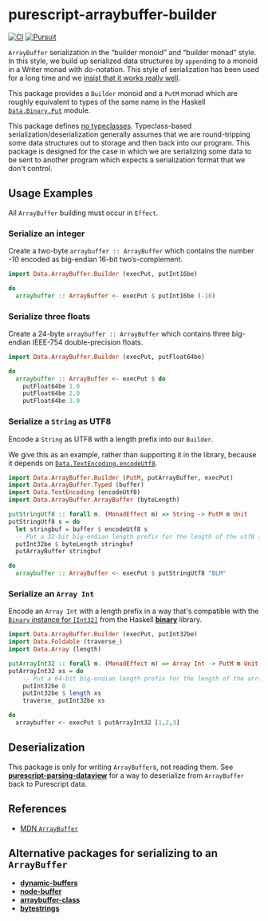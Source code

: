 # purescript-arraybuffer-builder

[![CI](https://github.com/jamesdbrock/purescript-arraybuffer-builder/workflows/CI/badge.svg?branch=master)](https://github.com/jamesdbrock/purescript-arraybuffer-builder/actions)
[![Pursuit](http://pursuit.purescript.org/packages/purescript-arraybuffer-builder/badge)](http://pursuit.purescript.org/packages/purescript-arraybuffer-builder/)

`ArrayBuffer` serialization in the “builder monoid” and “builder monad” style.
In this style, we build up serialized data structures by `append`ing to
a monoid in a Writer monad with do-notation. This style of serialization
has been used for a long time and we [insist that it works really well](https://wiki.haskell.org/Do_notation_considered_harmful#Library_design).

This package provides a `Builder` monoid and a `PutM` monad which are roughly
equivalent to types of the same name in the Haskell
[`Data.Binary.Put`](https://hackage.haskell.org/package/binary/docs/Data-Binary-Put.html)
module.

This package defines
[no typeclasses](http://code.slipthrough.net/2018/03/13/thoughts-on-typeclass-codecs/).
Typeclass-based
serialization/deserialization generally assumes that we are round-tripping
some data structures out to storage and then back into our program.
This package is designed for the case in which we are serializing some data
to be sent to another program which expects a serialization format
that we don't control.

## Usage Examples

All `ArrayBuffer` building must occur in `Effect`.

### Serialize an integer

Create a two-byte `arraybuffer :: ArrayBuffer` which contains the number *-10* encoded as big-endian 16-bit two’s-complement.
```purescript
import Data.ArrayBuffer.Builder (execPut, putInt16be)

do
  arraybuffer :: ArrayBuffer <- execPut $ putInt16be (-10)
```

### Serialize three floats

Create a 24-byte `arraybuffer :: ArrayBuffer` which contains three big-endian
IEEE-754 double-precision floats.

```purescript
import Data.ArrayBuffer.Builder (execPut, putFloat64be)

do
  arraybuffer :: ArrayBuffer <- execPut $ do
    putFloat64be 1.0
    putFloat64be 2.0
    putFloat64be 3.0
```

### Serialize a `String` as UTF8

Encode a `String` as UTF8 with a length prefix into our `Builder`.

We give this as an example, rather than supporting it in the library, because
it depends on
[`Data.TextEncoding.encodeUtf8`](https://pursuit.purescript.org/packages/purescript-text-encoding/docs/Data.TextEncoding#v:encodeUtf8).

```purescript
import Data.ArrayBuffer.Builder (PutM, putArrayBuffer, execPut)
import Data.ArrayBuffer.Typed (buffer)
import Data.TextEncoding (encodeUtf8)
import Data.ArrayBuffer.ArrayBuffer (byteLength)

putStringUtf8 :: forall m. (MonadEffect m) => String -> PutM m Unit
putStringUtf8 s = do
  let stringbuf = buffer $ encodeUtf8 s
  -- Put a 32-bit big-endian length prefix for the length of the utf8 string, in bytes.
  putInt32be $ byteLength stringbuf
  putArrayBuffer stringbuf

do
  arraybuffer :: ArrayBuffer <- execPut $ putStringUtf8 "BLM"
```

### Serialize an `Array Int`

Encode an `Array Int` with a length prefix in a
way that's compatible with the
[`Binary` instance for `[Int32]`](https://hackage.haskell.org/package/binary/docs/Data-Binary.html#t:Binary)
from the Haskell
[__binary__](https://hackage.haskell.org/package/binary)
library.

```purescript
import Data.ArrayBuffer.Builder (execPut, putInt32be)
import Data.Foldable (traverse_)
import Data.Array (length)

putArrayInt32 :: forall m. (MonadEffect m) => Array Int -> PutM m Unit
putArrayInt32 xs = do
    -- Put a 64-bit big-endian length prefix for the length of the array.
    putInt32be 0
    putInt32be $ length xs
    traverse_ putInt32be xs

do
  arraybuffer <- execPut $ putArrayInt32 [1,2,3]
```

## Deserialization

This package is only for writing `ArrayBuffer`s, not reading them.
See
[__purescript-parsing-dataview__](https://pursuit.purescript.org/packages/purescript-parsing-dataview/)
for a way to deserialize from `ArrayBuffer` back to Purescript data.

## References

* [MDN `ArrayBuffer`](https://developer.mozilla.org/en-US/docs/Web/JavaScript/Reference/Global_Objects/ArrayBuffer)

## Alternative packages for serializing to an `ArrayBuffer`

* [__dynamic-buffers__](https://pursuit.purescript.org/packages/purescript-dynamic-buffers)
* [__node-buffer__](https://pursuit.purescript.org/packages/purescript-node-buffer)
* [__arraybuffer-class__](https://pursuit.purescript.org/packages/purescript-arraybuffer-class)
* [__bytestrings__](https://pursuit.purescript.org/packages/purescript-bytestrings/)